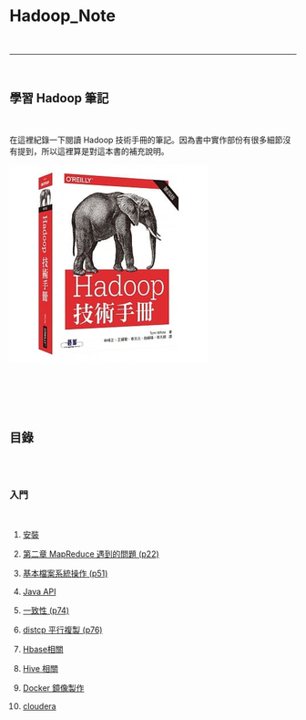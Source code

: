 # Hadoop_Note

<br>

---

<br>

## 學習 Hadoop 筆記

<br>

在這裡紀錄一下閱讀 Hadoop 技術手冊的筆記。因為書中實作部份有很多細節沒有提到，所以這裡算是對這本書的補充說明。
<br>

![hadoop_book](imgs/hadoopbook.jpeg)

<br>
<br>
<br>
<br>

## 目錄

<br>
<br>

### 入門

<br>

1. [安裝](basic/install)

2. [第二章 MapReduce 遇到的問題 (p22)](basic/firstMapReduce/README.md)

3. [基本檔案系統操作 (p51)](basic/fsOperating/README.md)

4. [Java API ](api/java/README.md)

5. [一致性 (p74)](coherency/README.md)

4. [distcp 平行複製 (p76)](dfs/distcp/README.md)

5. [Hbase相關](hbase/README.md)

6. [Hive 相關](hive/README.md)

7. [Docker 鏡像製作](docker/README.md)

8. [cloudera](cloudera)